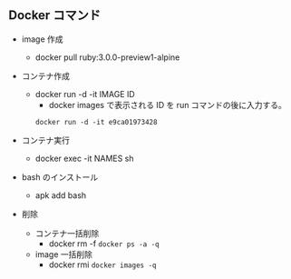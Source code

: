 ## Docker コマンド

- image 作成
  - docker pull ruby:3.0.0-preview1-alpine
- コンテナ作成
  - docker run -d -it IMAGE ID
    - docker images で表示される ID を run コマンドの後に入力する。
    ```
    docker run -d -it e9ca01973428
    ```
- コンテナ実行
  - docker exec -it NAMES sh
- bash のインストール

  - apk add bash

- 削除
  - コンテナ一括削除
    - docker rm -f `docker ps -a -q`
  - image 一括削除
    - docker rmi `docker images -q`
